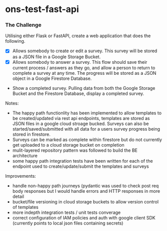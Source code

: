 # ons-test-fast-api



### The Challenge
Utilising either Flask or FastAPI, create a web application that does the following.
- [x] Allows somebody to create or edit a survey. This survey will be stored as a JSON file in a Google Storage Bucket.
- [x] Allows somebody to answer a survey. This flow should save their current process / answers as they go, and allow a person to return to complete a survey at any time. The progress will be stored as a JSON object in a Google Firestore Database.
- Show a completed survey. Pulling data from both the Google Storage Bucket and the Firestore Database, display a completed survey.


Notes:

- The happy path functionlity has been implemented to allow templates to be created/updated via rest api endpoints, templates are stored as JSON files in a google cloud stroage bucked. Surveys can also be started/saved/submitted with all data for a users survey progress being stored in firestore.
- Surveys can be marked as complete within firestore but do not currently get uploaded to a cloud storage bucket on completion
- mulit-layered repository pattern was followed to build the BE architecture
- some happy path integration tests have been written for each of the endpoint used to create/update/submit the templates and surveys


Improvements:

- handle non-happy path journeys (pydantic was used to check post req body responses but I would handle errors and HTTP responses in more detail
- bucket/file versioning in cloud storage buckets to allow version control of templates
- more indepth integration tests / unit tests converage
- correct configuration of IAM policies and auth with google client SDK (currently points to local json files containing secrets)
